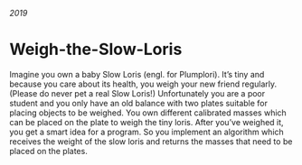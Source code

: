*2019*
# Weigh-the-Slow-Loris

Imagine you own a baby Slow Loris (engl. for Plumplori). It’s tiny and because you care about its health, you weigh your new friend regularly. (Please do never pet a real Slow Loris!) Unfortunately you are a poor student and you only have an old balance with two plates suitable for placing objects to be weighed. You own different calibrated masses which can be placed on the plate to weigh the tiny loris. After you’ve weighed it, you get a smart idea for a program. So you implement an algorithm which receives the weight of the slow loris and returns the masses that need to be placed on the plates.
